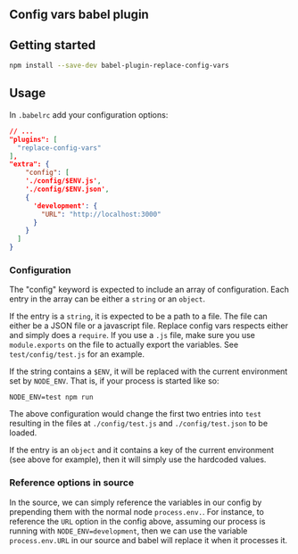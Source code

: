 ## Config vars babel plugin

## Getting started

```bash
npm install --save-dev babel-plugin-replace-config-vars
```

## Usage

In `.babelrc` add your configuration options:

```json
// ...
"plugins": [
  "replace-config-vars"
],
"extra": {
    "config": [
    './config/$ENV.js',
    './config/$ENV.json',
    {
      'development': {
        "URL": "http://localhost:3000"
      }
    }
  ]
}
```

### Configuration

The "config" keyword is expected to include an array of configuration. Each
entry in the array can be either a `string` or an `object`.

If the entry is a `string`, it is expected to be a path to a file. The file can
either be a JSON file or a javascript file. Replace config vars respects either and simply
does a `require`. If you use a `.js` file, make sure you use `module.exports` on the file
to actually export the variables. See `test/config/test.js` for an example.

If the string contains a `$ENV`, it will be replaced with the current environment
set by `NODE_ENV`. That is, if your process is started like so:

```shell
NODE_ENV=test npm run
```

The above configuration would change the first two entries into `test` resulting in the
files at `./config/test.js` and `./config/test.json` to be loaded.

If the entry is an `object` and it contains a key of the current environment (see above for
example), then it will simply use the hardcoded values.

### Reference options in source

In the source, we can simply reference the variables in our config by prepending them
with the normal node `process.env.`. For instance, to reference the `URL` option
in the config above, assuming our process is running with `NODE_ENV=development`,
then we can use the variable `process.env.URL` in our source and babel will
replace it when it processes it.
